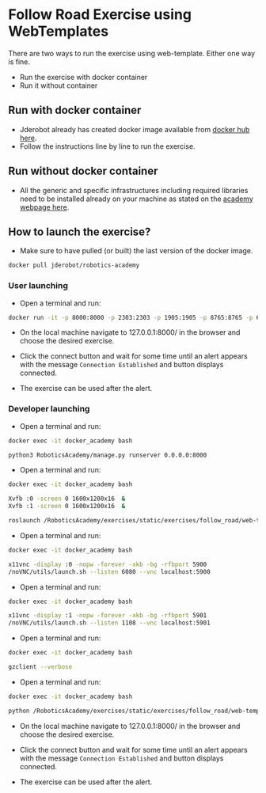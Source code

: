 # Follow Road Exercise using WebTemplates

There are two ways to run the exercise using web-template. Either one way is fine.

- Run the exercise with docker container
- Run it without container

## Run with docker container

- Jderobot already has created docker image available from [docker hub here](https://hub.docker.com/r/jderobot/robotics-academy/).
- Follow the instructions line by line to run the exercise.

## Run without docker container

- All the generic and specific infrastructures including required libraries need to be installed already on your machine as stated on the [academy webpage here](http://jderobot.github.io/RoboticsAcademy/installation/).

## How to launch the exercise?

- Make sure to have pulled (or built) the last version of the docker image.
```bash
docker pull jderobot/robotics-academy
```

### User launching

- Open a terminal and run:
```bash
docker run -it -p 8000:8000 -p 2303:2303 -p 1905:1905 -p 8765:8765 -p 6080:6080 -p 1108:1108 jderobot/robotics-academy ./start.sh
```

- On the local machine navigate to 127.0.0.1:8000/ in the browser and choose the desired exercise.

- Click the connect button and wait for some time until an alert appears with the message `Connection Established` and button displays connected.

- The exercise can be used after the alert.

### Developer launching

- Open a terminal and run:
```bash
docker exec -it docker_academy bash

python3 RoboticsAcademy/manage.py runserver 0.0.0.0:8000
```

- Open a terminal and run:
```bash
docker exec -it docker_academy bash

Xvfb :0 -screen 0 1600x1200x16  &
Xvfb :1 -screen 0 1600x1200x16  &

roslaunch /RoboticsAcademy/exercises/static/exercises/follow_road/web-template/launch/follow_road.launch
```

- Open a terminal and run:
```bash
docker exec -it docker_academy bash

x11vnc -display :0 -nopw -forever -xkb -bg -rfbport 5900
/noVNC/utils/launch.sh --listen 6080 --vnc localhost:5900
```

- Open a terminal and run:
```bash
docker exec -it docker_academy bash

x11vnc -display :1 -nopw -forever -xkb -bg -rfbport 5901
/noVNC/utils/launch.sh --listen 1108 --vnc localhost:5901
```

- Open a terminal and run:
```bash
docker exec -it docker_academy bash

gzclient --verbose
```

- Open a terminal and run:
```bash
docker exec -it docker_academy bash

python /RoboticsAcademy/exercises/static/exercises/follow_road/web-template/exercise.py 0.0.0.0
```

- On the local machine navigate to 127.0.0.1:8000/ in the browser and choose the desired exercise.

- Click the connect button and wait for some time until an alert appears with the message `Connection Established` and button displays connected.

- The exercise can be used after the alert.
